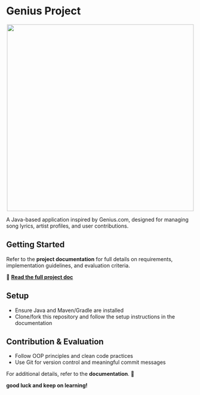 # Genius Project  
<p align="center">
  <img src="https://github.com/user-attachments/assets/88c233bc-d6e2-499b-bde0-43ca5147cb61" width="500">
</p>
A Java-based application inspired by Genius.com, designed for managing song lyrics, artist profiles, and user contributions.   

## Getting Started  
Refer to the **project documentation** for full details on requirements, implementation guidelines, and evaluation criteria.  

📄 **[Read the full project doc](https://github.com/Advanced-Programming-1403/Nowruz-Project/blob/main/Advanced%20Programming%20-%20Eid%20Project%20Doc.pdf)**  

## Setup  
- Ensure Java and Maven/Gradle are installed  
- Clone/fork this repository and follow the setup instructions in the documentation  

## Contribution & Evaluation  
- Follow OOP principles and clean code practices  
- Use Git for version control and meaningful commit messages  

For additional details, refer to the **documentation**. 🚀  


**good luck and keep on learning!**

